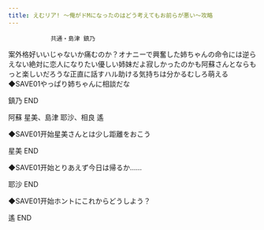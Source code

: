 ```yaml
---
title: えむリア! ～俺がドMになったのはどう考えてもお前らが悪い～攻略
---
```


                共通・島津 鎮乃

案外格好いいじゃないか痛むのか？オナニーで興奮した姉ちゃんの命令には逆らえない絶対に恋人になりたい優しい姉妹だよ寂しかったのかも阿蘇さんとならもっと楽しいだろうな正直に話すハル助ける気持ちは分かるむしろ萌える◆SAVE01やっぱり姉ちゃんに相談だな

鎮乃 END

阿蘇 星美、島津 耶沙、相良 遙

◆SAVE01开始星美さんとは少し距離をおこう

星美 END

◆SAVE01开始とりあえず今日は帰るか……

耶沙 END

◆SAVE01开始ホントにこれからどうしよう？

遙 END
              
